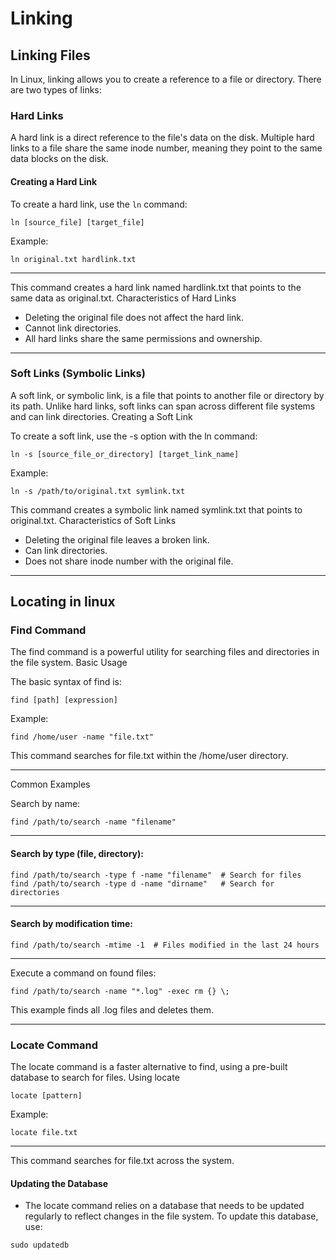 # Linking

## Linking Files

In Linux, linking allows you to create a reference to a file or directory. There are two types of links:

### Hard Links

A hard link is a direct reference to the file's data on the disk. Multiple hard links to a file share the same inode number, meaning they point to the same data blocks on the disk.

#### Creating a Hard Link

To create a hard link, use the `ln` command:

```
ln [source_file] [target_file]
```

Example:

```
ln original.txt hardlink.txt
```


---

This command creates a hard link named hardlink.txt that points to the same data as original.txt.
Characteristics of Hard Links

- Deleting the original file does not affect the hard link.
- Cannot link directories.
- All hard links share the same permissions and ownership.



---

### Soft Links (Symbolic Links)

A soft link, or symbolic link, is a file that points to another file or directory by its path. Unlike hard links, soft links can span across different file systems and can link directories.
Creating a Soft Link

To create a soft link, use the -s option with the ln command:

```
ln -s [source_file_or_directory] [target_link_name]
```

Example:

```
ln -s /path/to/original.txt symlink.txt
```

This command creates a symbolic link named symlink.txt that points to original.txt.
Characteristics of Soft Links

- Deleting the original file leaves a broken link.
- Can link directories.
- Does not share inode number with the original file.



---



## Locating in linux 

### Find Command

The find command is a powerful utility for searching files and directories in the file system.
Basic Usage

The basic syntax of find is:

```
find [path] [expression]
```

Example:

```
find /home/user -name "file.txt"
```

This command searches for file.txt within the /home/user directory.



---



Common Examples

Search by name:

```
find /path/to/search -name "filename"
```
--- 





#### Search by type (file, directory):

```
find /path/to/search -type f -name "filename"  # Search for files
find /path/to/search -type d -name "dirname"   # Search for directories
```
---

#### Search by modification time:

```
find /path/to/search -mtime -1  # Files modified in the last 24 hours
```

---


Execute a command on found files:

```
find /path/to/search -name "*.log" -exec rm {} \;
```

This example finds all .log files and deletes them.



---




### Locate Command

The locate command is a faster alternative to find, using a pre-built database to search for files.
Using locate

```
locate [pattern]
```

Example:

```
locate file.txt
```


---



This command searches for file.txt across the system.
#### Updating the Database

- The locate command relies on a database that needs to be updated regularly to reflect changes in the file system. To update this database, use:

```
sudo updatedb
```
